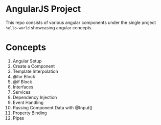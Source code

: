 # AngularJS Project
This repo consists of various angular components under the single project `hello-world` showcasing angular concepts.
# Concepts
1. Angular Setup
2. Create a Component
3. Template Interpolation
4. @for Block
5. @if Block
6. Interfaces
7. Services
8. Dependency Injection
9. Event Handling
10. Passing Component Data with @Input()
11. Property Binding
12. Pipes
 
